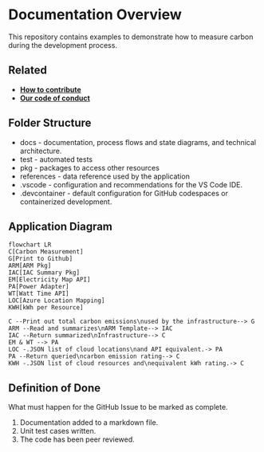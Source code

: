 # Documentation Overview

This repository contains examples to demonstrate how to measure carbon during the development process.

## Related

- **[How to contribute](../CONTRIBUTING.md)**
- **[Our code of conduct](../CODE_OF_CONDUCT.md)**

## Folder Structure

- docs - documentation, process flows and state diagrams, and technical architecture.
- test - automated tests
- pkg - packages to access other resources
- references - data reference used by the application
- .vscode - configuration and recommendations for the VS Code IDE.
- .devcontainer - default configuration for GitHub codespaces or containerized development.

## Application Diagram

```mermaid
flowchart LR
C[Carbon Measurement]
G[Print to Github]
ARM[ARM Pkg]
IAC[IAC Summary Pkg]
EM[Electricity Map API]
PA[Power Adapter]
WT[Watt Time API]
LOC[Azure Location Mapping]
KWH[kWh per Resource]

C --Print out total carbon emissions\nused by the infrastructure--> G
ARM --Read and summarizes\nARM Template--> IAC
IAC --Return summarized\nInfrastructure--> C
EM & WT --> PA
LOC -.JSON list of cloud locations\nand API equivalent.-> PA
PA --Return queried\ncarbon emission rating--> C
KWH -.JSON list of cloud resources and\nequivalent kWh rating.-> C
```


## Definition of Done

What must happen for the GitHub Issue to be marked as complete.

1. Documentation added to a markdown file.
2. Unit test cases written.
3. The code has been peer reviewed.

